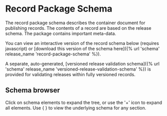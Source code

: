 

# Record Package Schema

<span class="lead">The record package schema describes the container document for publishing records. The contents of a record are based on the release schema. The package contains important meta-data.</span>

You can view an interactive version of the record schema below (requires javascript) or [download this version of the schema here]({% url 'schema' release_name 'record-package-schema' %}).

A separate, auto-generated, [versioned release validation schema]({% url 'schema' release_name 'versioned-release-validation-schema' %}) is provided for validating releases within fully versioned records.

## Schema browser

Click on schema elements to expand the tree, or use the '+' icon to expand all elements. Use { } to view the underlying schema for any section.

<script src="{{ STATIC_URL }}docson/widget.js" data-schema="{% url 'schema' release_name 'record-package-schema' %}"></script>

